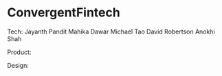 # ConvergentFintech

Tech:
Jayanth Pandit 
Mahika Dawar 
Michael Tao
David Robertson
Anokhi Shah

Product:

Design:
